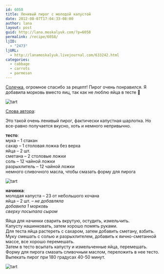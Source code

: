 ```yaml
---
id: 6058
title: Ленивый пирог с молодой капустой
date: 2012-08-07T17:04:33-08:00
author: lana
layout: post
guid: http://lana.moskalyuk.com/?p=6058
permalink: /recipe/6058/
ljID:
  - "2473"
ljURL:
  - http://lanamoskalyuk.livejournal.com/633242.html
categories:
  - cabbage
  - carrots
  - parmesan
---
```

[Солечка](http://donna-sol.livejournal.com/368219.html), огромное спасибо за рецепт! Пирог очень понравился. Я добавила морковь вместо яиц, так как не люблю яйца в тесте 🙂

![tart](http://farm9.staticflickr.com/8425/7736407174_2167f8aec9_c.jpg) 

[Слова автора](http://donna-sol.livejournal.com/368219.html):

Это такой очень ленивый пирог, фактически капустная шарлотка. Но все-равно получается вкусно, хоть и немного непривычно.

**тесто**:  
мука – 1 стакан  
сахар – 1 столовая ложка без верха  
яйца – 2 шт.  
сметана – 2 столовые ложки  
соль &#8211; 12 чайной ложки  
разрыхлитель – 12 чайной ложки  
немного сливочного масла, чтобы смазать форму для пирога

![tart](http://farm9.staticflickr.com/8426/7736393874_c1875dc135_c.jpg) 

**начинка**:  
молодая капуста – 23 от небольшого кочана  
яйца – 2 шт. &#8211; _не добавляла_  
_добавила 1 морковь  
сверху посыпала сыром_

Яйца для начинки сварить вкрутую, остудить, измельчить.  
Капусту нашинковать, затем хорошо помять руками.  
Для теста яйца растереть с сахаром, затем добавить сметану, взбить.  
Муку смешать с солью и разрыхлителем, добавить к яично-сметанной массе, все хорошо перемешать.  
Затем в тесто всыпать капусту и измельченные яйца, перемешать.  
Форму для пирога смазать сливочным маслом, переложить в нее тесто.  
Выпекать пирог при 180 градусах 40-50 минут.

![tart](http://farm9.staticflickr.com/8433/7736399836_c671636af3_c.jpg)